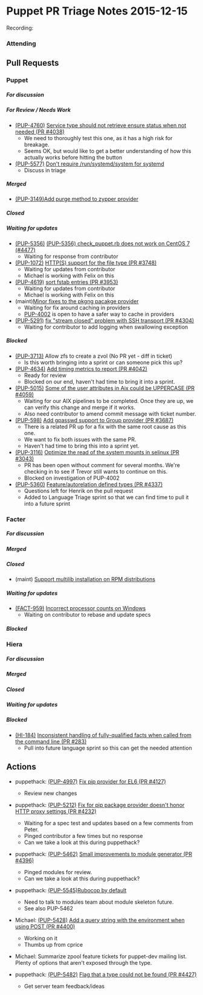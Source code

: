 # Puppet PR Triage Notes 2015-12-15

Recording:

### Attending

## Pull Requests

### Puppet

##### For discussion

##### For Review / Needs Work

* [(PUP-4760)](https://tickets.puppetlabs.com/browse/PUP-4760) [Service type should not retrieve ensure status when not needed (PR #4038)](https://github.com/puppetlabs/puppet/pull/4038)
  - We need to thoroughly test this one, as it has a high risk for breakage.
  - Seems OK, but would like to get a better understanding of how this actually works before hitting the button
* [(PUP-5577)](https://tickets.puppetlabs.com/browse/PUP-5577) [Don't require /run/systemd/system for systemd](https://github.com/puppetlabs/puppet/pull/4481)
  - Discuss in triage

##### Merged
* [(PUP-3149)](https://tickets.puppetlabs.com/browse/PUP-3249)[Add purge method to zypper provider](https://github.com/puppetlabs/puppet/pull/4436)

##### Closed

##### Waiting for updates

* [(PUP-5356)](https://tickets.puppetlabs.com/browse/PUP-5356) [(PUP-5356) check_puppet.rb does not work on CentOS 7 (#4477)](https://github.com/puppetlabs/puppet/pull/4477)
  - Waiting for response from contributor
* [(PUP-1072)](https://tickets.puppetlabs.com/browse/PUP-1072) [HTTP(S) support for the file type (PR #3748)](https://github.com/puppetlabs/puppet/pull/3748)
  - Waiting for updates from contributor
  - Michael is working with Felix on this
* [(PUP-4619)](https://tickets.puppetlabs.com/browse/PUP-4619) [sort fstab entries (PR #3953)](https://github.com/puppetlabs/puppet/pull/3953)
  - Waiting for updates from contributor
  - Michael is working with Felix on this
* (maint)[Minor fixes to the pkgng pacakge provider](https://github.com/puppetlabs/puppet/pull/4472)
  - Waiting for fix around caching in providers
  - [PUP-4002](https://tickets.puppetlabs.com/browse/PUP-4002) is open to have a safer way to cache in providers
* [(PUP-5291)](https://tickets.puppetlabs.com/browse/PUP-5291) [fix "stream closed" problem with SSH transport (PR #4304)](https://github.com/puppetlabs/puppet/pull/4304)
  - Waiting for contributor to add logging when swallowing exception

##### Blocked

* [(PUP-3713)](https://tickets.puppetlabs.com/browse/PUP-3713) Allow zfs to create a zvol (No PR yet - diff in ticket)
  - Is this worth bringing into a sprint or can someone pick this up?
* [(PUP-4634)](https://tickets.puppetlabs.com/browse/PUP-4634) [Add timing metrics to report (PR #4042)](https://github.com/puppetlabs/puppet/pull/4042)
  - Ready for review
  - Blocked on our end, haven't had time to bring it into a sprint.
* [(PUP-5015)](https://tickets.puppetlabs.com/browse/PUP-5015) [Some of the user attributes in Aix could be UPPERCASE (PR #4059)](https://github.com/puppetlabs/puppet/pull/4059)
  - Waiting for our AIX pipelines to be completed. Once they are up, we can verify this change and merge if it works.
  - Also need contributor to amend commit message with ticket number.
* [(PUP-598)](https://tickets.puppetlabs.com/browse/PUP-598) [Add gpasswd support to Group provider (PR #3687)](https://github.com/puppetlabs/puppet/pull/3687)
  - There is a related PR up for a fix with the same root cause as this one.
  - We want to fix both issues with the same PR.
  - Haven't had time to bring this into a sprint yet.
* [(PUP-3116)](https://tickets.puppetlabs.com/browse/PUP-3116) [Optimize the read of the system mounts in selinux (PR #3043)](https://github.com/puppetlabs/puppet/pull/3043)
  - PR has been open without comment for several months. We're checking in to see if Trevor still wants to continue on this.
  - Blocked on investigation of PUP-4002
* [(PUP-5360)](https://tickets.puppetlabs.com/browse/PUP-5360) [Feature/autorelation defined types (PR #4337)](https://github.com/puppetlabs/puppet/pull/4337)
  - Questions left for Henrik on the pull request
  - Added to Language Triage sprint so that we can find time to pull it into a future sprint


### Facter

##### For discussion

##### Merged

##### Closed

* (maint) [Support multilib installation on RPM distributions](https://github.com/puppetlabs/facter/pull/1228)

##### Waiting for updates

* [(FACT-959)](https://tickets.puppetlabs.com/browse/FACT-959) [Incorrect processor counts on Windows](https://github.com/puppetlabs/facter/pull/1229)
  - Waiting on contributor to rebase and update specs

##### Blocked

### Hiera

##### For discussion

##### Merged

##### Closed

##### Waiting for updates

##### Blocked

* [(HI-184)](https://tickets.puppetlabs.com/browse/HI-184) [Inconsistent handling of fully-qualified facts when called from the command line (PR #283)](https://github.com/puppetlabs/hiera/pull/283)
  - Pull into future language sprint so this can get the needed attention

## Actions

* puppethack: [(PUP-4997)](https://tickets.puppetlabs.com/browse/PUP-4997) [Fix pip provider for EL6 (PR #4127)](https://github.com/puppetlabs/puppet/pull/4127)
  - Review new changes

* puppethack: [(PUP-5212)](https://tickets.puppetlabs.com/browse/PUP-5212) [Fix for pip package provider doesn't honor HTTP proxy settings (PR #4232)](https://github.com/puppetlabs/puppet/pull/4232)
  - Waiting for a spec test and updates based on a few comments from Peter.
  - Pinged contributor a few times but no response
  - Can we take a look at this during puppethack?

* puppethack: [(PUP-5462)](https://tickets.puppetlabs.com/browse/PUP-5462) [Small improvements to module generator (PR #4396)](https://github.com/puppetlabs/puppet/pull/4396)
  - Pinged modules for review.
  - Can we take a look at this during puppethack?

* puppethack: [(PUP-5545)](https://tickets.puppetlabs.com/browse/PUP-5545)[Rubocop by default](https://github.com/puppetlabs/puppet/pull/4463)
  - Need to talk to modules team about module skeleton future.
  - See also PUP-5462

* Michael: [(PUP-5428)](https://tickets.puppetlabs.com/browse/PUP-5428) [Add a query string with the environment when using POST (PR #4400)](https://github.com/puppetlabs/puppet/pull/4400)
  - Working on it
  - Thumbs up from cprice

* Michael: Summarize zpool feature tickets for puppet-dev mailing list. Plenty of options that aren't exposed through the type.

* puppethack: [(PUP-5482)](https://tickets.puppetlabs.com/browse/PUP-5482) [Flag that a type could not be found (PR #4427)](https://github.com/puppetlabs/puppet/pull/4427)
  - Get server team feedback/ideas



